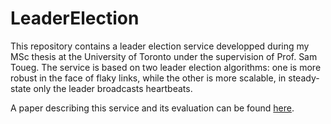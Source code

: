 # LeaderElection

This repository contains a leader election service developped during my MSc thesis at the University of Toronto under the supervision of Prof. Sam Toueg. The service is based on two leader election algorithms: one is more robust in the face of flaky links, while the other is more scalable, in steady-state only the leader broadcasts heartbeats.

A paper describing this service and its evaluation can be found [here](http://ieeexplore.ieee.org/xpl/articleDetails.jsp?arnumber=4630089).
